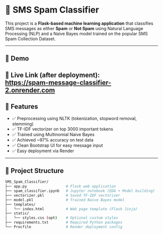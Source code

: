 # 📩 SMS Spam Classifier

This project is a **Flask-based machine learning application** that classifies SMS messages as either **Spam** or **Not Spam** using Natural Language Processing (NLP) and a Naive Bayes model trained on the popular SMS Spam Collection Dataset.

---

## 🚀 Demo

🔗 Live Link (after deployment):  
https://spam-message-classifier-2.onrender.com
---

## 🧠 Features

- ✅ Preprocessing using NLTK (tokenization, stopword removal, stemming)
- ✅ TF-IDF vectorizer on top 3000 important tokens
- ✅ Trained using Multinomial Naive Bayes
- ✅ Achieved ~97% accuracy on test data
- ✅ Clean Bootstrap UI for easy message input
- ✅ Easy deployment via Render

---

## 📁 Project Structure

```bash
SMS_Spam_Classifier/
├── app.py                  # Flask web application
├── spam_classifier.ipynb   # Jupyter notebook (EDA + Model building)
├── vectorizer.pkl          # Saved TF-IDF vectorizer
├── model.pkl               # Trained Naive Bayes model
├── templates/
│   └── index.html          # Web page template (Flask Jinja)
├── static/
│   └── styles.css (opt)    # Optional custom styles
├── requirements.txt        # Required Python packages
└── Procfile                # Render deployment config

